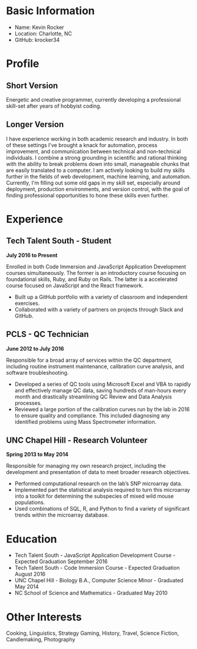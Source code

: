 # Basic Information

* Name: Kevin Rocker
* Location: Charlotte, NC
* GitHub: krocker34

# Profile

## Short Version

Energetic and creative programmer, currently developing a professional skill-set after years of hobbyist coding.

## Longer Version

I have experience working in both academic research and industry. In both of these settings I've brought a knack for automation, process improvement, and communication between technical and non-technical individuals. I combine a strong grounding in scientific and rational thinking with the ability to break problems down into small, manageable chunks that are easily translated to a computer. I am actively looking to build my skills further in the fields of web development, machine learning, and automation. Currently, I'm filling out some old gaps in my skill set, especially around deployment, production environments, and version control, with the goal of finding professional opportunities to hone these skills even further.

# Experience

## Tech Talent South - Student
**July 2016 to Present**

Enrolled in both Code Immersion and JavaScript Application Development courses simultaneously. The former is an introductory course focusing on foundational skills, Ruby, and Ruby on Rails. The latter is a accelerated course focused on JavaScript and the React framework.

* Built up a GitHub portfolio with a variety of classroom and independent exercises.
* Collaborated with a variety of partners on projects through Slack and GitHub.

## PCLS - QC Technician
**June 2012 to July 2016**

Responsible for a broad array of services within the QC department, including routine instrument maintenance, calibration curve analysis, and software troubleshooting.

* Developed a series of QC tools using Microsoft Excel and VBA to rapidly and effectively manage QC data, saving hundreds of man-hours every month and drastically streamlining QC Review and Data Analysis processes.
* Reviewed a large portion of the calibration curves run by the lab in 2016 to ensure quality and compliance. This included diagnosing any identified problems using Mass Spectrometer information.

## UNC Chapel Hill - Research Volunteer
**Spring 2013 to May 2014**

Responsible for managing my own research project, including the development and presentation of data to meet broader research objectives.

* Performed computational research on the lab’s SNP microarray data.
* Implemented part the statistical analysis required to turn this microarray into a toolkit for determining the subspecies of mixed wild mouse populations.
* Used combinations of SQL, R, and Python to find a variety of significant trends within the microarray database.

# Education

* Tech Talent South - JavaScript Application Development Course - Expected Graduation September 2016
* Tech Talent South - Code Immersion Course - Expected Graduation August 2016
* UNC Chapel Hill - Biology B.A., Computer Science Minor - Graduated May 2014
* NC School of Science and Mathematics - Graduated May 2010

# Other Interests
Cooking, Linguistics, Strategy Gaming, History, Travel, Science Fiction, Candlemaking, Photography
